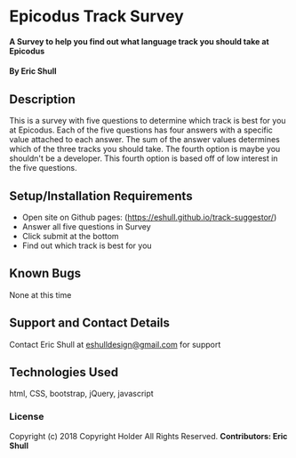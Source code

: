 # Epicodus Track Survey

#### A Survey to help you find out what language track you should take at Epicodus

#### By Eric Shull

## Description

This is a survey with five questions to determine which track is best for you at Epicodus. Each of the five questions has four answers with a specific value attached to each answer. The sum of the answer values determines which of the three tracks you should take. The fourth option is maybe you shouldn't be a developer. This fourth option is based off of low interest in the five questions.

## Setup/Installation Requirements

* Open site on Github pages: (https://eshull.github.io/track-suggestor/)
* Answer all five questions in Survey
* Click submit at the bottom
* Find out which track is best for you

## Known Bugs

None at this time

## Support and Contact Details

Contact Eric Shull at eshulldesign@gmail.com for support

## Technologies Used

html, CSS, bootstrap, jQuery, javascript

### License
Copyright (c) 2018 Copyright Holder All Rights Reserved. **Contributors: Eric Shull**
